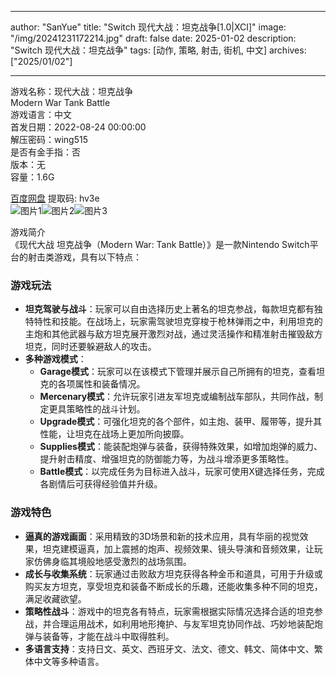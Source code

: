 
---
author: "SanYue"
title: "Switch 现代大战：坦克战争[1.0|XCI]"
image: "/img/20241231172214.jpg"
draft: false
date: 2025-01-02
description: "Switch 现代大战：坦克战争"
tags: [动作, 策略, 射击, 街机, 中文]
archives: ["2025/01/02"]

---

游戏名称：现代大战：坦克战争   
Modern War Tank Battle    
游戏语言：中文  
首发日期：2022-08-24 00:00:00  
解压密码：wing515  
是否有金手指：否  
版本：无   
容量：1.6G

[百度网盘](https://pan.baidu.com/s/1ThzJB8XYSG8ghb62RR-jzA) 提取码: hv3e  
![图片1](/img/bc246c.jpg)![图片2](/img/6f3f40.jpg)![图片3](/img/494cc9.jpg)  

游戏简介  
《现代大战 坦克战争（Modern War: Tank Battle）》是一款Nintendo Switch平台的射击类游戏，具有以下特点：

### 游戏玩法
- **坦克驾驶与战斗**：玩家可以自由选择历史上著名的坦克参战，每款坦克都有独特特性和技能。在战场上，玩家需驾驶坦克穿梭于枪林弹雨之中，利用坦克的主炮和其他武器与敌方坦克展开激烈对战，通过灵活操作和精准射击摧毁敌方坦克，同时还要躲避敌人的攻击。
- **多种游戏模式**：
    - **Garage模式**：玩家可以在该模式下管理并展示自己所拥有的坦克，查看坦克的各项属性和装备情况。
    - **Mercenary模式**：允许玩家引进友军坦克或编制战车部队，共同作战，制定更具策略性的战斗计划。
    - **Upgrade模式**：可强化坦克的各个部件，如主炮、装甲、履带等，提升其性能，让坦克在战场上更加所向披靡。
    - **Supplies模式**：能装配炮弹与装备，获得特殊效果，如增加炮弹的威力、提升射击精度、增强坦克的防御能力等，为战斗增添更多策略性。
    - **Battle模式**：以完成任务为目标进入战斗，玩家可使用X键选择任务，完成各剧情后可获得经验值并升级。

### 游戏特色
- **逼真的游戏画面**：采用精致的3D场景和新的技术应用，具有华丽的视觉效果，坦克建模逼真，加上震撼的炮声、视频效果、镜头导演和音频效果，让玩家仿佛身临其境般地感受激烈的战场氛围。
- **成长与收集系统**：玩家通过击败敌方坦克获得各种金币和道具，可用于升级或购买友方坦克，享受坦克和装备不断成长的乐趣，还能收集多种不同的坦克，满足收藏欲望。
- **策略性战斗**：游戏中的坦克各有特点，玩家需根据实际情况选择合适的坦克参战，并合理运用战术，如利用地形掩护、与友军坦克协同作战、巧妙地装配炮弹与装备等，才能在战斗中取得胜利。
- **多语言支持**：支持日文、英文、西班牙文、法文、德文、韩文、简体中文、繁体中文等多种语言。
